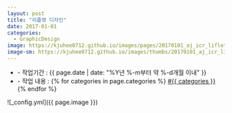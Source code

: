 ```yaml
---
layout: post
title: "리플렛 디자인"
date: 2017-01-01
categories:
  - GraphicDesign
image: https://kjuhee0712.github.io/images/pages/20170101_aj_icr_liflet_02.jpg
image-sm: https://kjuhee0712.github.io/images/thumbs/20170101_aj_icr_liflet_02.jpg
---
```


<ul class="inform">
	<li class="preview__date" itemprop="datePublished" datetime="{{ page.date | date_to_xmlschema }}">- 작업기간 : {{ page.date | date: "%Y년 %-m부터 약 %-d개월 이내" }}</li>
	<li class="preview__catetory" itemprop="catetory">- 작업 내용 :
		{% for categories in page.categories %}
           <a href="/category/{{ categories }}/">#{{ categories }}</a>     
      	{% endfor %}</li>
</ul>

![_config.yml]({{ page.image }})


